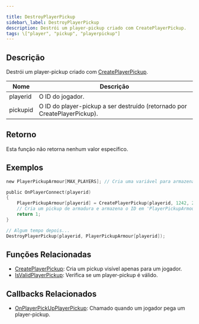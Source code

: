 ```yaml
---

title: DestroyPlayerPickup
sidebar\_label: DestroyPlayerPickup
description: Destrói um player-pickup criado com CreatePlayerPickup.
tags: \["player", "pickup", "playerpickup"]
---
```


<VersionWarn version='omp v1.1.0.2612' />

## Descrição

Destrói um player-pickup criado com [CreatePlayerPickup](CreatePlayerPickup).

| Nome     | Descrição                                                                 |
| -------- | ------------------------------------------------------------------------- |
| playerid | O ID do jogador.                                                          |
| pickupid | O ID do player-pickup a ser destruído (retornado por CreatePlayerPickup). |

## Retorno

Esta função não retorna nenhum valor específico.

## Exemplos

```c
new PlayerPickupArmour[MAX_PLAYERS]; // Cria uma variável para armazenar o ID do player-pickup

public OnPlayerConnect(playerid)
{
    PlayerPickupArmour[playerid] = CreatePlayerPickup(playerid, 1242, 2, 2010.0979, 1222.0642, 10.8206, -1);
    // Cria um pickup de armadura e armazena o ID em 'PlayerPickupArmour[playerid]'
    return 1;
}

// Algum tempo depois...
DestroyPlayerPickup(playerid, PlayerPickupArmour[playerid]);
```

## Funções Relacionadas

* [CreatePlayerPickup](CreatePlayerPickup): Cria um pickup visível apenas para um jogador.
* [IsValidPlayerPickup](IsValidPlayerPickup): Verifica se um player-pickup é válido.

## Callbacks Relacionados

* [OnPlayerPickUpPlayerPickup](../callbacks/OnPlayerPickUpPlayerPickup): Chamado quando um jogador pega um player-pickup.
